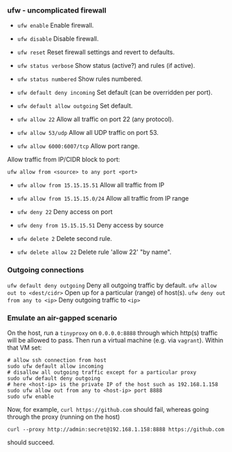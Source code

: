 ### ufw - uncomplicated firewall

- `ufw enable`                    Enable firewall.
- `ufw disable`                   Disable firewall.
- `ufw reset`                     Reset firewall settings and revert to defaults.
- `ufw status verbose`            Show status (active?) and rules (if active).
- `ufw status numbered`           Show rules numbered.

- `ufw default deny incoming`     Set default (can be overridden per port).
- `ufw default allow outgoing`    Set default.

- `ufw allow 22`                  Allow all traffic on port 22 (any protocol).
- `ufw allow 53/udp`              Allow all UDP traffic on port 53.
- `ufw allow 6000:6007/tcp`       Allow port range.


Allow traffic from IP/CIDR block to port:

    ufw allow from <source> to any port <port>


- `ufw allow from 15.15.15.51`    Allow all traffic from IP
- `ufw allow from 15.15.15.0/24`  Allow all traffic from IP range


- `ufw deny 22`                   Deny access on port
- `ufw deny from 15.15.15.51`     Deny access by source

- `ufw delete 2`                  Delete second rule.
- `ufw delete allow 22`           Delete rule 'allow 22' "by name".

### Outgoing connections
`ufw default deny outgoing`     Deny all outgoing traffic by default.
`ufw allow out to <dest/cidr>`  Open up for a particular (range) of host(s).
`ufw deny out from any to <ip>` Deny outgoing traffic to `<ip>`


### Emulate an air-gapped scenario
On the host, run a `tinyproxy` on `0.0.0.0:8888` through which http(s) traffic
will be allowed to pass. Then run a virtual machine (e.g. via `vagrant`). Within
that VM set:

    # allow ssh connection from host
    sudo ufw default allow incoming
    # disallow all outgoing traffic except for a particular proxy
    sudo ufw default deny outgoing
    # here <host-ip> is the private IP of the host such as 192.168.1.158
    sudo ufw allow out from any to <host-ip> port 8888
    sudo ufw enable

Now, for example, `curl https://github.com` should fail, whereas going through
the proxy (running on the host)

    curl --proxy http://admin:secret@192.168.1.158:8888 https://github.com

should succeed.
